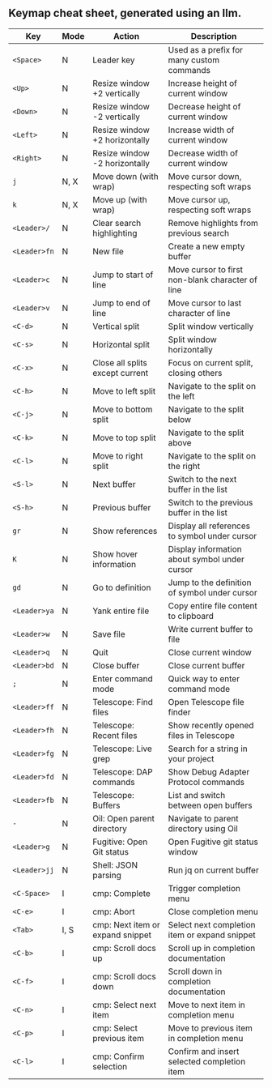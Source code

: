## Keymap cheat sheet, generated using an llm.
| Key               | Mode | Action                                    | Description                                        |
|-------------------|------|-------------------------------------------|----------------------------------------------------|
| `<Space>`         | N    | Leader key                                | Used as a prefix for many custom commands          |
| `<Up>`            | N    | Resize window +2 vertically               | Increase height of current window                  |
| `<Down>`          | N    | Resize window -2 vertically               | Decrease height of current window                  |
| `<Left>`          | N    | Resize window +2 horizontally             | Increase width of current window                   |
| `<Right>`         | N    | Resize window -2 horizontally             | Decrease width of current window                   |
| `j`               | N, X | Move down (with wrap)                     | Move cursor down, respecting soft wraps            |
| `k`               | N, X | Move up (with wrap)                       | Move cursor up, respecting soft wraps              |
| `<Leader>/`       | N    | Clear search highlighting                 | Remove highlights from previous search             |
| `<Leader>fn`      | N    | New file                                  | Create a new empty buffer                          |
| `<Leader>c`       | N    | Jump to start of line                     | Move cursor to first non-blank character of line   |
| `<Leader>v`       | N    | Jump to end of line                       | Move cursor to last character of line              |
| `<C-d>`           | N    | Vertical split                            | Split window vertically                            |
| `<C-s>`           | N    | Horizontal split                          | Split window horizontally                          |
| `<C-x>`           | N    | Close all splits except current           | Focus on current split, closing others             |
| `<C-h>`           | N    | Move to left split                        | Navigate to the split on the left                  |
| `<C-j>`           | N    | Move to bottom split                      | Navigate to the split below                        |
| `<C-k>`           | N    | Move to top split                         | Navigate to the split above                        |
| `<C-l>`           | N    | Move to right split                       | Navigate to the split on the right                 |
| `<S-l>`           | N    | Next buffer                               | Switch to the next buffer in the list              |
| `<S-h>`           | N    | Previous buffer                           | Switch to the previous buffer in the list          |
| `gr`              | N    | Show references                           | Display all references to symbol under cursor      |
| `K`               | N    | Show hover information                    | Display information about symbol under cursor      |
| `gd`              | N    | Go to definition                          | Jump to the definition of symbol under cursor      |
| `<Leader>ya`      | N    | Yank entire file                          | Copy entire file content to clipboard              |
| `<Leader>w`       | N    | Save file                                 | Write current buffer to file                       |
| `<Leader>q`       | N    | Quit                                      | Close current window                               |
| `<Leader>bd`      | N    | Close buffer                              | Close current buffer                               |
| `;`               | N    | Enter command mode                        | Quick way to enter command mode                    |
| `<Leader>ff`      | N    | Telescope: Find files                     | Open Telescope file finder                         |
| `<Leader>fh`      | N    | Telescope: Recent files                   | Show recently opened files in Telescope            |
| `<Leader>fg`      | N    | Telescope: Live grep                      | Search for a string in your project                |
| `<Leader>fd`      | N    | Telescope: DAP commands                   | Show Debug Adapter Protocol commands               |
| `<Leader>fb`      | N    | Telescope: Buffers                        | List and switch between open buffers               |
| `-`               | N    | Oil: Open parent directory                | Navigate to parent directory using Oil             |
| `<Leader>g`       | N    | Fugitive: Open Git status                 | Open Fugitive git status window                    |
| `<Leader>jj`      | N    | Shell: JSON parsing                       | Run jq on current buffer                           |
| `<C-Space>`       | I    | cmp: Complete                             | Trigger completion menu                            |
| `<C-e>`           | I    | cmp: Abort                                | Close completion menu                              |
| `<Tab>`           | I, S | cmp: Next item or expand snippet          | Select next completion item or expand snippet      |
| `<C-b>`           | I    | cmp: Scroll docs up                       | Scroll up in completion documentation              |
| `<C-f>`           | I    | cmp: Scroll docs down                     | Scroll down in completion documentation            |
| `<C-n>`           | I    | cmp: Select next item                     | Move to next item in completion menu               |
| `<C-p>`           | I    | cmp: Select previous item                 | Move to previous item in completion menu           |
| `<C-l>`           | I    | cmp: Confirm selection                    | Confirm and insert selected completion item        |
